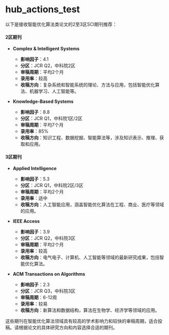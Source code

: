 # hub_actions_test
以下是接收智能优化算法类论文的2至3区SCI期刊推荐：

#### 2区期刊

- **Complex & Intelligent Systems**
  - **影响因子**：4.1
  - **分区**：JCR Q2，中科院2区
  - **审稿周期**：平均2个月
  - **录用率**：较高
  - **收稿方向**：复杂系统和智能系统的理论、方法与应用，包括智能优化算法、机器学习、人工智能等。

- **Knowledge-Based Systems**
  - **影响因子**：8.8
  - **分区**：JCR Q1，中科院1区/2区
  - **审稿周期**：平均7个月
  - **录用率**：85%
  - **收稿方向**：知识工程、数据挖掘、智能算法等，涉及知识表示、推理、获取和应用。

#### 3区期刊

- **Applied Intelligence**
  - **影响因子**：5.3
  - **分区**：JCR Q1，中科院2区/3区
  - **审稿周期**：平均2个月
  - **录用率**：适中
  - **收稿方向**：人工智能应用，涵盖智能优化算法在工程、商业、医疗等领域的应用。

- **IEEE Access**
  - **影响因子**：3.9
  - **分区**：JCR Q2，中科院3区
  - **审稿周期**：平均2个月
  - **录用率**：较高
  - **收稿方向**：电气电子、计算机、人工智能等领域的最新研究成果，包括智能优化算法。

- **ACM Transactions on Algorithms**
  - **影响因子**：2.3
  - **分区**：JCR Q3，中科院3区
  - **审稿周期**：6-12周
  - **录用率**：较易
  - **收稿方向**：新算法和数据结构，算法在生物学、经济学等领域的应用。

这些期刊在智能优化算法领域具有较高的学术影响力和较快的审稿周期，适合投稿。请根据论文的具体研究方向和内容选择合适的期刊。
